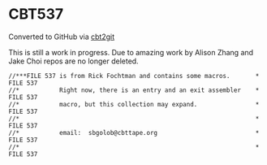 # CBT537
Converted to GitHub via [cbt2git](https://github.com/wizardofzos/cbt2git)

This is still a work in progress. 
Due to amazing work by Alison Zhang and Jake Choi repos are no longer deleted.

```
//***FILE 537 is from Rick Fochtman and contains some macros.       *   FILE 537
//*           Right now, there is an entry and an exit assembler    *   FILE 537
//*           macro, but this collection may expand.                *   FILE 537
//*                                                                 *   FILE 537
//*           email:  sbgolob@cbttape.org                           *   FILE 537
//*                                                                 *   FILE 537
```
